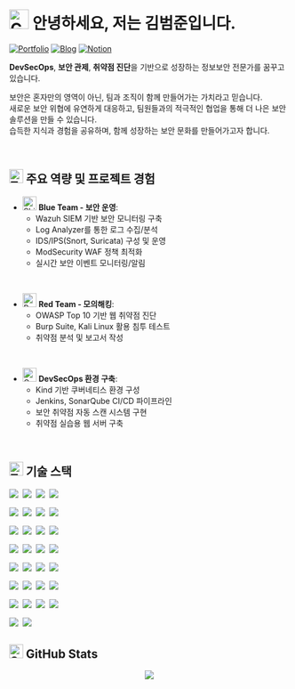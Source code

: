 # <img src="https://raw.githubusercontent.com/Tarikul-Islam-Anik/Animated-Fluent-Emojis/master/Emojis/Smilies/Smiling%20Face%20with%20Open%20Hands.png" alt="Greeting" width="35" height="35" /> 안녕하세요, 저는 김범준입니다.

[![Portfolio](https://img.shields.io/static/v1?label=&message=Portfolio&color=B4E4FF&style=flat-square&logo=notion&logoColor=black)](https://redryan90.github.io/Portfolio/)
[![Blog](https://img.shields.io/static/v1?label=&message=Blog&color=FFB4B4&style=flat-square&logoColor=black)](https://sky80322.tistory.com/)
[![Notion](https://img.shields.io/static/v1?label=&message=Notion&color=D4B4FF&style=flat-square&logo=notion&logoColor=black)](https://www.notion.so/Joon-s-Information-Security-Record-2e8d6eb090ec4e608137dad26e774881)

**DevSecOps**, **보안 관제**, **취약점 진단**을 기반으로 성장하는 정보보안 전문가를 꿈꾸고 있습니다.

보안은 혼자만의 영역이 아닌, 팀과 조직이 함께 만들어가는 가치라고 믿습니다. </br>
새로운 보안 위협에 유연하게 대응하고, 팀원들과의 적극적인 협업을 통해 더 나은 보안 솔루션을 만들 수 있습니다. </br>
습득한 지식과 경험을 공유하며, 함께 성장하는 보안 문화를 만들어가고자 합니다.

</br>

## <img src="https://raw.githubusercontent.com/Tarikul-Islam-Anik/Animated-Fluent-Emojis/master/Emojis/Objects/Telescope.png" alt="Telescope" width="25" height="25" /> 주요 역량 및 프로젝트 경험

- <img src="https://raw.githubusercontent.com/Tarikul-Islam-Anik/Animated-Fluent-Emojis/master/Emojis/Objects/Shield.png" alt="Shield" width="25" height="25" /> **Blue Team - 보안 운영**: 
  - Wazuh SIEM 기반 보안 모니터링 구축
  - Log Analyzer를 통한 로그 수집/분석
  - IDS/IPS(Snort, Suricata) 구성 및 운영
  - ModSecurity WAF 정책 최적화
  - 실시간 보안 이벤트 모니터링/알림

</br>

- <img src="https://raw.githubusercontent.com/Tarikul-Islam-Anik/Animated-Fluent-Emojis/master/Emojis/Travel%20and%20places/Rocket.png" alt="Rocket" width="25" height="25" /> **Red Team - 모의해킹**: 
  - OWASP Top 10 기반 웹 취약점 진단
  - Burp Suite, Kali Linux 활용 침투 테스트
  - 취약점 분석 및 보고서 작성

</br>

- <img src="https://raw.githubusercontent.com/Tarikul-Islam-Anik/Animated-Fluent-Emojis/master/Emojis/Objects/Gear.png" alt="Gear" width="25" height="25" /> **DevSecOps 환경 구축**:
  - Kind 기반 쿠버네티스 환경 구성
  - Jenkins, SonarQube CI/CD 파이프라인
  - 보안 취약점 자동 스캔 시스템 구현
  - 취약점 실습용 웹 서버 구축

</br>

## <img src="https://raw.githubusercontent.com/Tarikul-Islam-Anik/Animated-Fluent-Emojis/master/Emojis/Objects/Hammer%20and%20Wrench.png" alt="Tools" width="25" height="25" /> 기술 스택

<p align="left">
  <img src="https://img.shields.io/static/v1?label=&message=Wazuh&color=B4E4FF&style=flat-square&logoColor=black"/>&nbsp;
  <img src="https://img.shields.io/static/v1?label=&message=Snort&color=FFB4B4&style=flat-square&logoColor=black"/>&nbsp;
  <img src="https://img.shields.io/static/v1?label=&message=Suricata&color=D4B4FF&style=flat-square&logoColor=black"/>&nbsp;
  <img src="https://img.shields.io/static/v1?label=&message=ModSecurity&color=B4F4D0&style=flat-square&logoColor=black"/>
</p>

<p align="left">
  <img src="https://img.shields.io/static/v1?label=&message=Wireshark&color=B4E4FF&style=flat-square&logo=wireshark&logoColor=black"/>&nbsp;
  <img src="https://img.shields.io/static/v1?label=&message=GNS3&color=FFB4B4&style=flat-square&logo=cisco&logoColor=black"/>&nbsp;
  <img src="https://img.shields.io/static/v1?label=&message=Zabbix&color=D4B4FF&style=flat-square&logoColor=black"/>&nbsp;
  <img src="https://img.shields.io/static/v1?label=&message=SNMP&color=B4F4D0&style=flat-square&logoColor=black"/>
</p>

<p align="left">
  <img src="https://img.shields.io/static/v1?label=&message=Burp Suite&color=B4E4FF&style=flat-square&logoColor=black"/>&nbsp;
  <img src="https://img.shields.io/static/v1?label=&message=OWASP ZAP&color=FFB4B4&style=flat-square&logo=owasp&logoColor=black"/>&nbsp;
  <img src="https://img.shields.io/static/v1?label=&message=Kali Linux&color=D4B4FF&style=flat-square&logo=kalilinux&logoColor=black"/>&nbsp;
  <img src="https://img.shields.io/static/v1?label=&message=Metasploit&color=B4F4D0&style=flat-square&logoColor=black"/>
</p>

<p align="left">
  <img src="https://img.shields.io/static/v1?label=&message=Kubernetes&color=B4E4FF&style=flat-square&logo=kubernetes&logoColor=black"/>&nbsp;
  <img src="https://img.shields.io/static/v1?label=&message=Kind&color=FFB4B4&style=flat-square&logoColor=black"/>&nbsp;
  <img src="https://img.shields.io/static/v1?label=&message=Docker&color=D4B4FF&style=flat-square&logo=docker&logoColor=black"/>&nbsp;
  <img src="https://img.shields.io/static/v1?label=&message=Jenkins&color=B4F4D0&style=flat-square&logo=jenkins&logoColor=black"/>
</p>

<p align="left">
  <img src="https://img.shields.io/static/v1?label=&message=GitHub&color=B4E4FF&style=flat-square&logo=github&logoColor=black"/>&nbsp;
  <img src="https://img.shields.io/static/v1?label=&message=SonarQube&color=FFB4B4&style=flat-square&logo=sonarqube&logoColor=black"/>&nbsp;
  <img src="https://img.shields.io/static/v1?label=&message=HTML5&color=D4B4FF&style=flat-square&logo=html5&logoColor=black"/>&nbsp;
  <img src="https://img.shields.io/static/v1?label=&message=CSS3&color=B4F4D0&style=flat-square&logo=css3&logoColor=black"/>
</p>

<p align="left">
  <img src="https://img.shields.io/static/v1?label=&message=JavaScript&color=B4E4FF&style=flat-square&logo=javascript&logoColor=black"/>&nbsp;
  <img src="https://img.shields.io/static/v1?label=&message=PHP&color=FFB4B4&style=flat-square&logo=php&logoColor=black"/>&nbsp;
  <img src="https://img.shields.io/static/v1?label=&message=Linux&color=D4B4FF&style=flat-square&logo=linux&logoColor=black"/>&nbsp;
  <img src="https://img.shields.io/static/v1?label=&message=Bash&color=B4F4D0&style=flat-square&logo=gnubash&logoColor=black"/>
</p>

<p align="left">
  <img src="https://img.shields.io/static/v1?label=&message=MySQL&color=B4E4FF&style=flat-square&logo=mysql&logoColor=black"/>&nbsp;
  <img src="https://img.shields.io/static/v1?label=&message=MariaDB&color=FFB4B4&style=flat-square&logo=mariadb&logoColor=black"/>&nbsp;
  <img src="https://img.shields.io/static/v1?label=&message=Notion&color=D4B4FF&style=flat-square&logo=notion&logoColor=black"/>&nbsp;
  <img src="https://img.shields.io/static/v1?label=&message=Obsidian&color=B4F4D0&style=flat-square&logo=obsidian&logoColor=black"/>
</p>

<p align="left">
  <img src="https://img.shields.io/static/v1?label=&message=Microsoft Office&color=B4E4FF&style=flat-square&logo=microsoftoffice&logoColor=black"/>&nbsp;
  <img src="https://img.shields.io/static/v1?label=&message=Canva&color=FFB4B4&style=flat-square&logo=canva&logoColor=black"/>
</p>

## <img src="https://raw.githubusercontent.com/Tarikul-Islam-Anik/Animated-Fluent-Emojis/master/Emojis/Objects/Bar%20Chart.png" alt="Stats" width="25" height="25" /> GitHub Stats
<div align="center">
  <img src="https://github-readme-stats-sigma-five.vercel.app/api?username=redryan90&show_icons=true&theme=tokyonight&locale=kr" />
</div>
